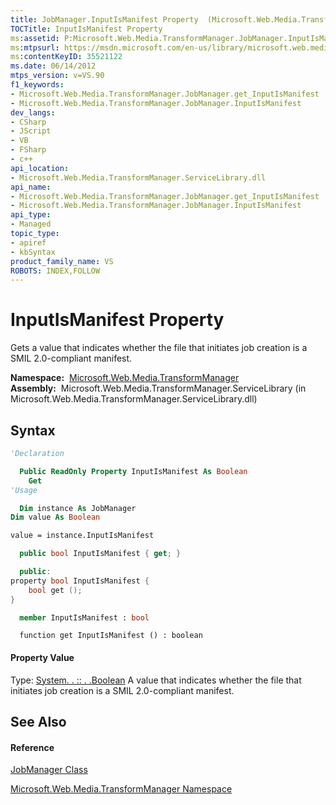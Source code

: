 ```yaml
---
title: JobManager.InputIsManifest Property  (Microsoft.Web.Media.TransformManager)
TOCTitle: InputIsManifest Property
ms:assetid: P:Microsoft.Web.Media.TransformManager.JobManager.InputIsManifest
ms:mtpsurl: https://msdn.microsoft.com/en-us/library/microsoft.web.media.transformmanager.jobmanager.inputismanifest(v=VS.90)
ms:contentKeyID: 35521122
ms.date: 06/14/2012
mtps_version: v=VS.90
f1_keywords:
- Microsoft.Web.Media.TransformManager.JobManager.get_InputIsManifest
- Microsoft.Web.Media.TransformManager.JobManager.InputIsManifest
dev_langs:
- CSharp
- JScript
- VB
- FSharp
- c++
api_location:
- Microsoft.Web.Media.TransformManager.ServiceLibrary.dll
api_name:
- Microsoft.Web.Media.TransformManager.JobManager.get_InputIsManifest
- Microsoft.Web.Media.TransformManager.JobManager.InputIsManifest
api_type:
- Managed
topic_type:
- apiref
- kbSyntax
product_family_name: VS
ROBOTS: INDEX,FOLLOW
---
```


# InputIsManifest Property

Gets a value that indicates whether the file that initiates job creation is a SMIL 2.0-compliant manifest.

**Namespace:**  [Microsoft.Web.Media.TransformManager](microsoft-web-media-transformmanager-namespace.md)  
**Assembly:**  Microsoft.Web.Media.TransformManager.ServiceLibrary (in Microsoft.Web.Media.TransformManager.ServiceLibrary.dll)

## Syntax

``` vb
'Declaration

  Public ReadOnly Property InputIsManifest As Boolean
    Get
'Usage

  Dim instance As JobManager
Dim value As Boolean

value = instance.InputIsManifest
```

``` csharp
  public bool InputIsManifest { get; }
```

``` c++
  public:
property bool InputIsManifest {
    bool get ();
}
```

``` fsharp
  member InputIsManifest : bool
```

``` jscript
  function get InputIsManifest () : boolean
```

#### Property Value

Type: [System. . :: . .Boolean](https://msdn.microsoft.com/en-us/library/a28wyd50\(v=vs.90\))  
A value that indicates whether the file that initiates job creation is a SMIL 2.0-compliant manifest.  

## See Also

#### Reference

[JobManager Class](jobmanager-class-microsoft-web-media-transformmanager.md)

[Microsoft.Web.Media.TransformManager Namespace](microsoft-web-media-transformmanager-namespace.md)

